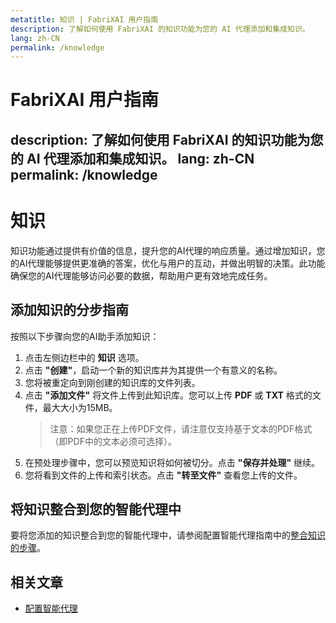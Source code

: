 ```yaml
---
metatitle: 知识 | FabriXAI 用户指南
description: 了解如何使用 FabriXAI 的知识功能为您的 AI 代理添加和集成知识。
lang: zh-CN
permalink: /knowledge
---
```


# FabriXAI 用户指南
description: 了解如何使用 FabriXAI 的知识功能为您的 AI 代理添加和集成知识。
lang: zh-CN
permalink: /knowledge
---

# 知识

知识功能通过提供有价值的信息，提升您的AI代理的响应质量。通过增加知识，您的AI代理能够提供更准确的答案，优化与用户的互动，并做出明智的决策。此功能确保您的AI代理能够访问必要的数据，帮助用户更有效地完成任务。

## 添加知识的分步指南

按照以下步骤向您的AI助手添加知识：

1. 点击左侧边栏中的 **知识** 选项。
2. 点击 **"创建"**，启动一个新的知识库并为其提供一个有意义的名称。
3. 您将被重定向到刚创建的知识库的文件列表。
4. 点击 **"添加文件"** 将文件上传到此知识库。您可以上传 **PDF** 或 **TXT** 格式的文件，最大大小为15MB。
   > 注意：如果您正在上传PDF文件，请注意仅支持基于文本的PDF格式（即PDF中的文本必须可选择）。
5. 在预处理步骤中，您可以预览知识将如何被切分。点击 **"保存并处理"** 继续。
6. 您将看到文件的上传和索引状态。点击 **"转至文件"** 查看您上传的文件。

## 将知识整合到您的智能代理中

要将您添加的知识整合到您的智能代理中，请参阅配置智能代理指南中的[整合知识的步骤](/zh-cn/configure-ai-agent/#knowledge)。

## 相关文章
- [配置智能代理](/zh-cn/configure-ai-agent/)
